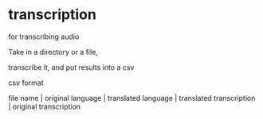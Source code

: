# transcription
for transcribing audio


Take in a directory or a file,

transcribe it, and put results into a csv

csv format

file name | original language | translated language | translated transcription | original transcription